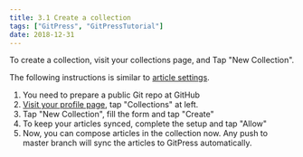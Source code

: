 ```yaml
---
title: 3.1 Create a collection
tags: ["GitPress", "GitPressTutorial"]
date: 2018-12-31
---
```


To create a collection, visit your collections page, and Tap "New Collection".

The following instructions is similar to [article settings](first-article).

1. You need to prepare a public Git repo at GitHub
2. [Visit your profile page](https://gitpress.io/@me), tap "Collections" at left.
3. Tap "New Collection", fill the form and tap "Create"
4. To keep your articles synced, complete the setup and tap "Allow"
4. Now, you can compose articles in the collection now. Any push to master branch will sync the articles to GitPress automatically.
